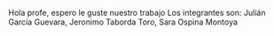 Hola profe, espero le guste nuestro trabajo
Los integrantes son: Julián García Guevara, Jeronimo Taborda Toro, Sara Ospina Montoya
